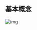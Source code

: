 ## 基本概念

![img](https://github.com/DINOREXNB/DINOREXNB.github.io/blob/main/docs/images/cxds1-1.png?raw=true)